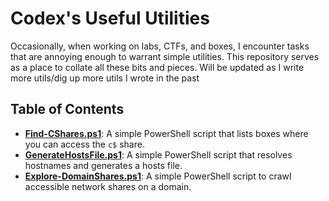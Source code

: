 # Codex's Useful Utilities

Occasionally, when working on labs, CTFs, and boxes, I encounter tasks that are annoying enough to warrant simple utilities. This repository serves as a place to collate all these bits and pieces. Will be updated as I write more utils/dig up more utils I wrote in the past

## Table of Contents

- **[Find-CShares.ps1](powershell/Find-CShares.ps1)**: A simple PowerShell script that lists boxes where you can access the `c$` share.
- **[GenerateHostsFile.ps1](powershell/GenerateHostsFile.ps1)**: A simple PowerShell script that resolves hostnames and generates a hosts file.
- **[Explore-DomainShares.ps1](Explore-DomainShares.ps1)**: A simple PowerShell script to crawl accessible network shares on a domain.
